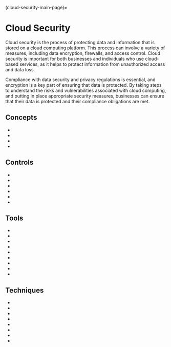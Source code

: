 (cloud-security-main-page)=
# Cloud Security
Cloud security is the process of protecting data and information that is stored on a cloud computing platform. This process can involve a variety of measures, including data encryption, firewalls, and access control. Cloud security is important for both businesses and individuals who use cloud-based services, as it helps to protect information from unauthorized access and data loss.

Compliance with data security and privacy regulations is essential, and encryption is a key part of ensuring that data is protected. By taking steps to understand the risks and vulnerabilities associated with cloud computing, and putting in place appropriate security measures, businesses can ensure that their data is protected and their compliance obligations are met.


## Concepts

* [](hands-on-with-google-cloud-key-management-service-kms)
* [](secure-your-docker-containers-for-peace-of-mind)
* [](pillars-of-zero-trust-architecture)
* [](securing-data-in-iaas-paas-and-saas)



## Controls
* [](improve-your-clouds-resilience-with-business-impact-analysis)
* [](zero-trust-the-foundation-of-modern-network-security)
* [](secure-your-containers-today-for-a-safer-tomorrow)
* [](general-security-risks-when-applying-devops)
* [](improving-devops-pipeline-security)
* [](cloud-security-benefits-keep-your-data-safe-in-the-cloud)

## Tools
* [](improve-security-and-trust-with-cloud-based-key-control)
* [](a-quick-start-guide-to-network-monitoring-and-security-features-in-aws)
* [](aws-password-policies-know-your-options)
* [](compliance-and-security-in-amazon-web-services-aws)
* [](a-brief-introduction-to-aws-key-management-service)
* [](a-brief-overview-into-containers-and-the-challenges-they-address)
* [](understanding-user-roles-and-iam-in-aws)
* [](additional-security-with-amazon-emr)
* [](azure-sentinel-comprehensive-security-management-for-the-azure-cloud-platform)

## Techniques

* [](secure-your-aws-root-account-with-5-best-practices)
* [](securing-computing-resources)
* [](securing-data-in-the-cloud-with-cryptographic-appliances)
* [](security-measures-to-protect-your-aws-simple-storage-service-s3)
* [](aws-elastic-load-balancing-elb-improving-your-security)
* [](securing-network-assets-in-the-cloud)
* [](best-practices-for-securing-privileged-access-in-the-cloud)
* [](securing-privileged-access-in-the-cloud)